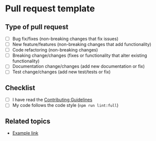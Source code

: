 # Pull request template

## Type of pull request

-   [ ] Bug fix/fixes (non-breaking changes that fix issues)
-   [ ] New feature/features (non-breaking changes that add functionality)
-   [ ] Code refactoring (non-breaking changes)
-   [ ] Breaking change/changes (fixes or functionality that alter existing
        functionality)
-   [ ] Documentation change/changes (add new documentation or fix)
-   [ ] Test change/changes (add new test/tests or fix)

## Checklist

-   [ ] I have read the
        [Contributing Guidelines](https://github.com/krudi/typescript-config/blob/main/CONTRIBUTING.md)
-   [ ] My code follows the code style (`npm run lint:full`)

## Related topics

-   [Example link](https://example.com)
